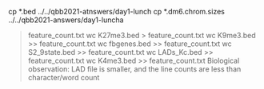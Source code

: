 cp *.bed ../../qbb2021-atnswers/day1-lunch
cp *.dm6.chrom.sizes ../../qbb2021-answers/day1-luncha
>feature_count.txt
wc K27me3.bed > feature_count.txt
wc K9me3.bed >> feature_count.txt
wc fbgenes.bed >> feature_count.txt
wc S2_9state.bed >> feature_count.txt
wc LADs_Kc.bed >> feature_count.txt
wc K4me3.bed >> feature_count.txt
Biological observation: LAD file is smaller, and the line counts are less than character/word count
